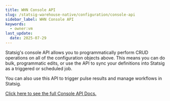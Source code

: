 ```yaml
---
title: WHN Console API
slug: /statsig-warehouse-native/configuration/console-api
sidebar_label: WHN Console API
keywords:
  - owner:vm
last_update:
  date: 2025-07-29
---
```


Statsig's console API allows you to programmatically perform CRUD operations on all of the configuration objects above. This means you can do bulk, programmatic edits, or use the API to sync your definitions into Statsig as a triggered or scheduled job.

You can also use this API to trigger pulse results and manage workflows in Statsig.

[Click here to see the full Console API Docs.](/console-api/introduction)
